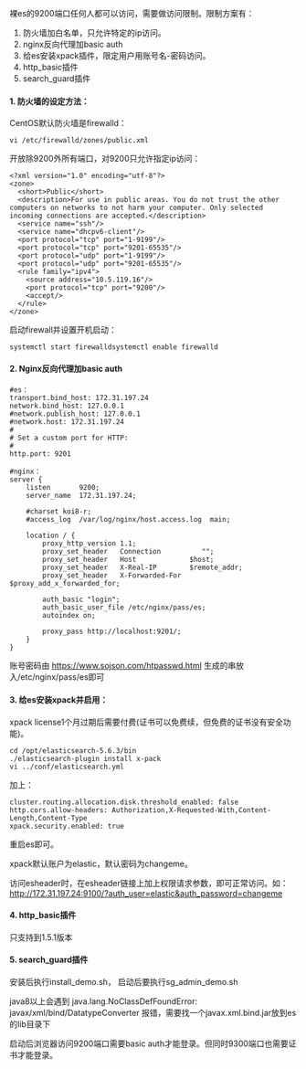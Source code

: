 裸es的9200端口任何人都可以访问，需要做访问限制。限制方案有：

1. 防火墙加白名单，只允许特定的ip访问。
2. nginx反向代理加basic auth
3. 给es安装xpack插件，限定用户用账号名-密码访问。
4. http_basic插件
5. search_guard插件



#### 1. 防火墙的设定方法：

CentOS默认防火墙是firewalld：

```
vi /etc/firewalld/zones/public.xml
```



开放除9200外所有端口，对9200只允许指定ip访问：

```
<?xml version="1.0" encoding="utf-8"?>
<zone>
  <short>Public</short>
  <description>For use in public areas. You do not trust the other computers on networks to not harm your computer. Only selected incoming connections are accepted.</description>
  <service name="ssh"/>
  <service name="dhcpv6-client"/>
  <port protocol="tcp" port="1-9199"/>
  <port protocol="tcp" port="9201-65535"/>
  <port protocol="udp" port="1-9199"/>
  <port protocol="udp" port="9201-65535"/>
  <rule family="ipv4">
    <source address="10.5.119.16"/>
    <port protocol="tcp" port="9200"/>
    <accept/>
  </rule>
</zone>
```



启动firewall并设置开机启动：

```
systemctl start firewalldsystemctl enable firewalld
```



#### 2. Nginx反向代理加basic auth

```
#es：
transport.bind_host: 172.31.197.24
network.bind_host: 127.0.0.1
#network.publish_host: 127.0.0.1
#network.host: 172.31.197.24
#
# Set a custom port for HTTP:
#
http.port: 9201

#nginx：
server {
    listen       9200;
    server_name  172.31.197.24;

    #charset koi8-r;
    #access_log  /var/log/nginx/host.access.log  main;
     
    location / {
        proxy_http_version 1.1;
        proxy_set_header   Connection          "";
        proxy_set_header   Host             $host;
        proxy_set_header   X-Real-IP        $remote_addr;
        proxy_set_header   X-Forwarded-For  $proxy_add_x_forwarded_for;
     
        auth_basic "login";
        auth_basic_user_file /etc/nginx/pass/es;
        autoindex on;
     
        proxy_pass http://localhost:9201/;
    }
}
```



账号密码由 https://www.sojson.com/htpasswd.html 生成的串放入/etc/nginx/pass/es即可



#### 3. 给es安装xpack并启用：

xpack license1个月过期后需要付费(证书可以免费续，但免费的证书没有安全功能)。

```
cd /opt/elasticsearch-5.6.3/bin
./elasticsearch-plugin install x-pack
vi ../conf/elasticsearch.yml
```



加上：

```
cluster.routing.allocation.disk.threshold_enabled: false
http.cors.allow-headers: Authorization,X-Requested-With,Content-Length,Content-Type
xpack.security.enabled: true
```



重启es即可。

xpack默认账户为elastic，默认密码为changeme。



访问esheader时，在esheader链接上加上权限请求参数，即可正常访问。如： http://172.31.197.24:9100/?auth_user=elastic&auth_password=changeme



#### 4. http_basic插件

只支持到1.5.1版本



#### 5. search_guard插件

安装后执行install_demo.sh， 启动后要执行sg_admin_demo.sh

java8以上会遇到 java.lang.NoClassDefFoundError: javax/xml/bind/DatatypeConverter 报错，需要找一个javax.xml.bind.jar放到es的lib目录下

启动后浏览器访问9200端口需要basic auth才能登录。但同时9300端口也需要证书才能登录。
